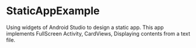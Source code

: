 # StaticAppExample
Using widgets of Android Studio to design a static app.
This app implements FullScreen Activity, CardViews, Displaying contents from a text file.
